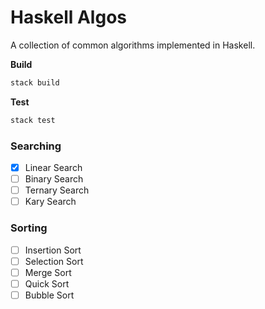 # Haskell Algos
A collection of common algorithms implemented in Haskell.

**Build**

```sh
stack build
```

**Test**

```sh
stack test
```

### Searching

- [x] Linear Search
- [ ] Binary Search
- [ ] Ternary Search
- [ ] Kary Search

### Sorting

- [ ] Insertion Sort
- [ ] Selection Sort
- [ ] Merge Sort
- [ ] Quick Sort
- [ ] Bubble Sort
